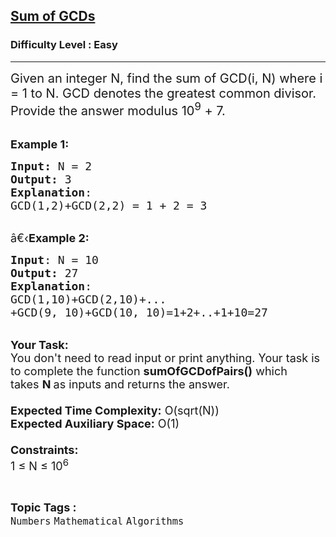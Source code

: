<h2><a href="https://practice.geeksforgeeks.org/problems/sum-of-gcds1050/1?page=2&category[]=Numbers&sortBy=submissions">Sum of GCDs</a></h2><h3>Difficulty Level : Easy</h3><hr><div class="problems_problem_content__Xm_eO"><p><span style="font-size:20px">Given an integer N, find the sum of GCD(i, N) where i = 1&nbsp;to N. GCD denotes the greatest common divisor. Provide the answer modulus 10<sup>9</sup> + 7.</span></p>

<p><br>
<span style="font-size:18px"><strong>Example 1:</strong></span></p>

<pre><span style="font-size:18px"><strong>Input: </strong>N = 2
<strong>Output:</strong> 3
<strong>Explanation</strong>:
GCD(1,2)+GCD(2,2) = 1 + 2 = 3
</span></pre>

<p><br>
<span style="font-size:18px">â€‹<strong>Example 2:</strong></span></p>

<pre><span style="font-size:18px"><strong>Input</strong>: N = 10
<strong>Output:</strong> 27
<strong>Explanation</strong>:
GCD(1,10)+GCD(2,10)+...
+GCD(9, 10)+GCD(10, 10)=1+2+..+1+10=27
</span></pre>

<p><br>
<span style="font-size:18px"><strong>Your Task:&nbsp;&nbsp;</strong><br>
You don't need to read input or print anything. Your task is to complete the function&nbsp;<strong>sumOfGCDofPairs()</strong>&nbsp;which takes&nbsp;<strong>N&nbsp;</strong>as inputs and returns the answer.<br>
<br>
<strong>Expected Time Complexity:</strong>&nbsp;O(sqrt(N))<br>
<strong>Expected Auxiliary Space:</strong>&nbsp;O(1)<br>
<br>
<strong>Constraints:</strong><br>
1 ≤ N ≤ 10<sup>6</sup></span></p>
</div><br><p><span style=font-size:18px><strong>Topic Tags : </strong><br><code>Numbers</code>&nbsp;<code>Mathematical</code>&nbsp;<code>Algorithms</code>&nbsp;